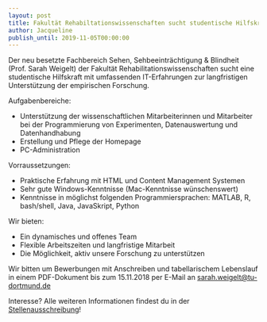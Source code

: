 ```yaml
---
layout: post
title: Fakultät Rehabiltationswissenschaften sucht studentische Hilfskraft für den IT-Bereich
author: Jacqueline
publish_until: 2019-11-05T00:00:00
---
```


Der neu besetzte Fachbereich Sehen, Sehbeeinträchtigung & Blindheit (Prof. Sarah Weigelt) der Fakultät Rehabilitationswissenschaften sucht eine studentische Hilfskraft mit umfassenden IT-Erfahrungen zur langfristigen Unterstützung der empirischen Forschung.

Aufgabenbereiche:

* Unterstützung der wissenschaftlichen Mitarbeiterinnen und Mitarbeiter bei der Programmierung von Experimenten, Datenauswertung und Datenhandhabung
* Erstellung und Pflege der Homepage
* PC-Administration

Vorraussetzungen:

* Praktische Erfahrung mit HTML und Content Management Systemen
* Sehr gute Windows-Kenntnisse (Mac-Kenntnisse wünschenswert)
* Kenntnisse in möglichst folgenden Programmiersprachen: MATLAB, R, bash/shell, Java, JavaSkript, Python

Wir bieten:

* Ein dynamisches und offenes Team
* Flexible Arbeitszeiten und langfristige Mitarbeit
* Die Möglichkeit, aktiv unsere Forschung zu unterstützen

Wir bitten um Bewerbungen mit Anschreiben und tabellarischem Lebenslauf in einem PDF-Dokument bis zum 15.11.2018 per E-Mail an sarah.weigelt@tu-dortmund.de

Interesse? Alle weiteren Informationen findest du in der [Stellenausschreibung](dokumente/ausschreibungen_jobboerse/2018-11-05_rehabilitationswissenschaften.pdf)!
